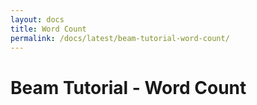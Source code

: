```yaml
---
layout: docs
title: Word Count
permalink: /docs/latest/beam-tutorial-word-count/
---
```


# Beam Tutorial - Word Count
